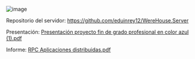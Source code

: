 ![image](https://github.com/eduinrey12/WereHouse.Client/assets/124745274/c302acc8-09e0-4024-ab8a-ccd91e3e91a7)

Repositorio del servidor: https://github.com/eduinrey12/WereHouse.Server 

Presentación: [Presentación proyecto fin de grado profesional en color azul (1).pdf](https://github.com/eduinrey12/WereHouse.Client/files/13747680/Presentacion.proyecto.fin.de.grado.profesional.en.color.azul.1.pdf)

Informe: [RPC Aplicaciones distribuidas.pdf](https://github.com/eduinrey12/WereHouse.Client/files/13747681/RPC.Aplicaciones.distribuidas.pdf)

